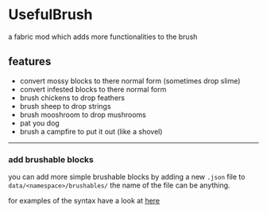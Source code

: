 # UsefulBrush

a fabric mod which adds more functionalities to the brush

## features

* convert mossy blocks to there normal form (sometimes drop slime)
* convert infested blocks to there normal form
* brush chickens to drop feathers
* brush sheep to drop strings
* brush mooshroom to drop mushrooms
* pat you dog
* brush a campfire to put it out (like a shovel)

<hr>

### add brushable blocks

you can add more simple brushable blocks by adding a new `.json` file to `data/<namespace>/brushables/` the name of the
file can be anything.

for examples of the syntax have a look at [here](src/main/resources/data/useful_brush/brushables)